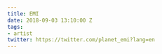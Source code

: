 ```yaml
---
title: EMI
date: 2018-09-03 13:10:00 Z
tags:
- artist
twitter: https://twitter.com/planet_emi?lang=en
---
```


